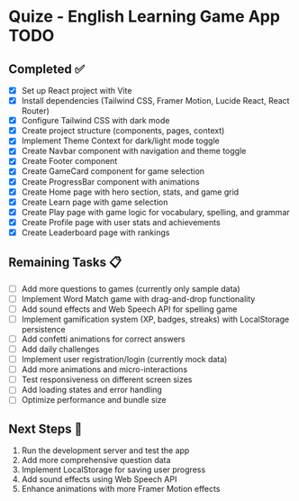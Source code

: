# Quize - English Learning Game App TODO

## Completed ✅
- [x] Set up React project with Vite
- [x] Install dependencies (Tailwind CSS, Framer Motion, Lucide React, React Router)
- [x] Configure Tailwind CSS with dark mode
- [x] Create project structure (components, pages, context)
- [x] Implement Theme Context for dark/light mode toggle
- [x] Create Navbar component with navigation and theme toggle
- [x] Create Footer component
- [x] Create GameCard component for game selection
- [x] Create ProgressBar component with animations
- [x] Create Home page with hero section, stats, and game grid
- [x] Create Learn page with game selection
- [x] Create Play page with game logic for vocabulary, spelling, and grammar
- [x] Create Profile page with user stats and achievements
- [x] Create Leaderboard page with rankings

## Remaining Tasks 📋
- [ ] Add more questions to games (currently only sample data)
- [ ] Implement Word Match game with drag-and-drop functionality
- [ ] Add sound effects and Web Speech API for spelling game
- [ ] Implement gamification system (XP, badges, streaks) with LocalStorage persistence
- [ ] Add confetti animations for correct answers
- [ ] Add daily challenges
- [ ] Implement user registration/login (currently mock data)
- [ ] Add more animations and micro-interactions
- [ ] Test responsiveness on different screen sizes
- [ ] Add loading states and error handling
- [ ] Optimize performance and bundle size

## Next Steps 🚀
1. Run the development server and test the app
2. Add more comprehensive question data
3. Implement LocalStorage for saving user progress
4. Add sound effects using Web Speech API
5. Enhance animations with more Framer Motion effects
